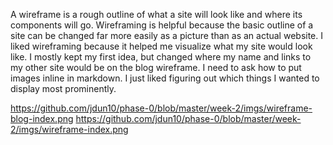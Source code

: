 A wireframe is a rough outline of what a site will look like and where its components will go.
Wireframing is helpful because the basic outline of a site can be changed far more easily as a picture than as an actual website.
I liked wireframing because it helped me visualize what my site would look like.
I mostly kept my first idea, but changed where my name and links to my other site would be on the blog wireframe.
I need to ask how to put images inline in markdown.
I just liked figuring out which things I wanted to display most prominently.

https://github.com/jdun10/phase-0/blob/master/week-2/imgs/wireframe-blog-index.png
https://github.com/jdun10/phase-0/blob/master/week-2/imgs/wireframe-index.png
